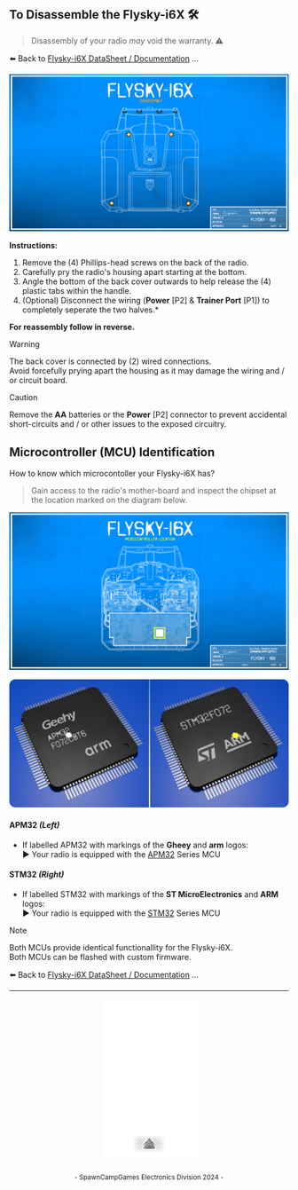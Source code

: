## To Disassemble the Flysky-i6X 🛠️
> Disassembly of your radio *may* void the warranty. ⚠️

⬅️ Back to [Flysky-i6X DataSheet / Documentation](https://github.com/SpawnCampGames/flysky-i6x/blob/main/README.md) ...

![Flysky-i6X Disassembly](https://github.com/SpawnCampGames/flysky-i6x/blob/main/doc/FlyskyI6X_Disassembly.png)

**Instructions:**
1. Remove the (4) Phillips-head screws on the back of the radio.
2. Carefully pry the radio's housing apart starting at the bottom.
3. Angle the bottom of the back cover outwards to help release the (4) plastic tabs within the handle.
4. (Optional) Disconnect the wiring (**Power** [P2] & **Trainer Port** [P1]) to completely seperate the two halves.*

**For reassembly follow in reverse.**

> [!WARNING]
> The back cover is connected by (2) wired connections.  
> Avoid forcefully prying apart the housing as it may damage the wiring and / or circuit board.

> [!CAUTION]
> Remove the **AA** batteries or the **Power** [P2] connector to prevent accidental short-circuits and / or other issues to the exposed circuitry.

## Microcontroller (MCU) Identification
How to know which microcontoller your Flysky-i6X has?
> Gain access to the radio's mother-board and inspect the chipset at the location marked on the diagram below.

![Flysky-i6X MCU Location](https://github.com/SpawnCampGames/flysky-i6x/blob/main/doc/FlyskyI6X_MCU_Location.png)

![Possible Flysky-i6X MCUs](https://github.com/SpawnCampGames/flysky-i6x/blob/main/doc/FlyskyI6X_MCU.png)

#### APM32 *(Left)*
- If labelled APM32 with markings of the **Gheey** and **arm** logos:  
▶️ Your radio is equipped with the [APM32](https://global.geehy.com/product/fourth/M0+) Series MCU

#### STM32 *(Right)*
- If labelled STM32 with markings of the **ST MicroElectronics** and **ARM** logos:  
▶️ Your radio is equipped with the [STM32](https://www.st.com/en/microcontrollers-microprocessors/stm32-32-bit-arm-cortex-mcus.html) Series MCU



> [!Note]
> Both MCUs provide identical functionallity for the Flysky-i6X.  
> Both MCUs can be flashed with custom firmware.

⬅️ Back to [Flysky-i6X DataSheet / Documentation](https://github.com/SpawnCampGames/flysky-i6x/blob/main/README.md) ...

---
<p align="center"><img src="https://github.com/SpawnCampGames/flysky-i6x/blob/main/doc/FlyskyI6X_Radio_ON.png"></p>
<p align="center"><sub>- SpawnCampGames Electronics Division 2024 -</sub></p>

